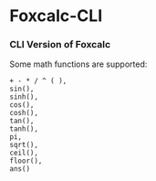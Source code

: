 # Foxcalc-CLI 
### CLI Version of Foxcalc

Some math functions are supported:
```
+ - * / ^ ( ),
sin(),
sinh(),
cos(),
cosh(),
tan(),
tanh(),
pi,
sqrt(),
ceil(),
floor(),
ans()
```